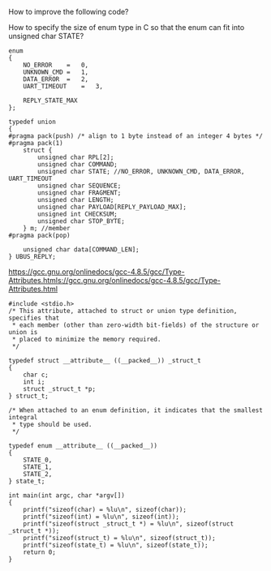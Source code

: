 How to improve the following code? 

How to specify the size of enum type in C so that the enum can fit into unsigned char STATE?

```
enum
{
	NO_ERROR	=	0,
	UNKNOWN_CMD	=	1,
	DATA_ERROR	=	2,
	UART_TIMEOUT	=	3,
	
	REPLY_STATE_MAX
};

typedef union 
{
#pragma pack(push) /* align to 1 byte instead of an integer 4 bytes */
#pragma pack(1)
	struct {
		unsigned char RPL[2];
		unsigned char COMMAND;
		unsigned char STATE; //NO_ERROR, UNKNOWN_CMD, DATA_ERROR, UART_TIMEOUT
		unsigned char SEQUENCE;
		unsigned char FRAGMENT;
		unsigned char LENGTH;
		unsigned char PAYLOAD[REPLY_PAYLOAD_MAX]; 
		unsigned int CHECKSUM;
		unsigned char STOP_BYTE;
	} m; //member
#pragma pack(pop)

	unsigned char data[COMMAND_LEN];
} UBUS_REPLY;
```

https://gcc.gnu.org/onlinedocs/gcc-4.8.5/gcc/Type-Attributes.htmls://gcc.gnu.org/onlinedocs/gcc-4.8.5/gcc/Type-Attributes.html

```
#include <stdio.h>
/* This attribute, attached to struct or union type definition, specifies that 
 * each member (other than zero-width bit-fields) of the structure or union is 
 * placed to minimize the memory required.
 */

typedef struct __attribute__ ((__packed__)) _struct_t
{
	char c;
	int i;
	struct _struct_t *p;
} struct_t;

/* When attached to an enum definition, it indicates that the smallest integral 
 * type should be used. 
 */

typedef enum __attribute__ ((__packed__))
{
	STATE_0,
	STATE_1,
	STATE_2,
} state_t;

int main(int argc, char *argv[])
{
	printf("sizeof(char) = %lu\n", sizeof(char));
	printf("sizeof(int) = %lu\n", sizeof(int));
	printf("sizeof(struct _struct_t *) = %lu\n", sizeof(struct _struct_t *));
	printf("sizeof(struct_t) = %lu\n", sizeof(struct_t));
	printf("sizeof(state_t) = %lu\n", sizeof(state_t));
	return 0;
}
```
